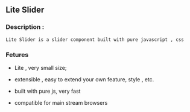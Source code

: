 ## Lite Slider


### Description :
    
    Lite Slider is a slider component built with pure javascript , css 



### Fetures

- Lite , very small size;
    
- extensible , easy to extend your own feature, style , etc.
    
- built with pure js, very fast 

- compatible for main stream browsers 


